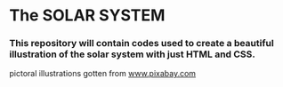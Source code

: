 # The SOLAR SYSTEM
### This repository will contain codes used to create a beautiful illustration of the solar system with just HTML and CSS.

pictoral illustrations gotten from www.pixabay.com
